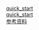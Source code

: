 [quick_start]("https://nsq.io/overview/quick_start.html")  
[quick_start]("https://blog.csdn.net/skh2015java/article/details/82747450")  
[参考资料]("https://www.jfh.com/jfperiodical/article/1949?")